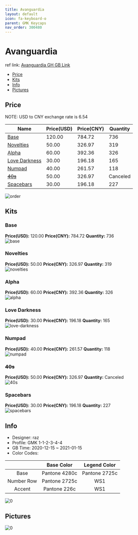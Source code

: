 ```yaml
---
title: Avanguardia 
layout: default
icon: fa-keyboard-o
parent: GMK Keycaps
nav_order: 300480
---
```


# Avanguardia 

ref link: [Avanguardia GH GB Link]()

* [Price](#price)
* [Kits](#kits)
* [Info](#info)
* [Pictures](#pictures)

## Price

NOTE: USD to CNY exchange rate is 6.54

| Name          | Price(USD)   |  Price(CNY) | Quantity |
| ------------- | ------------ |  ---------- | -------- |
|[Base](#base)|120.00|784.72|736|
|[Novelties](#novelties)|50.00|326.97|319|
|[Alpha](#alpha)|60.00|392.36|326|
|[Love Darkness](#love-darkness)|30.00|196.18|165|
|[Numpad](#numpad)|40.00|261.57|118|
|[~~40s~~](#40s)|50.00|326.97|Canceled|
|[Spacebars](#spacebars)|30.00|196.18|227|

<img src="{{ 'assets/images/gmk-keycaps/Avanguardia/order.png' | relative_url }}" alt="order" class="image featured">

## Kits
### Base  
**Price(USD):** 120.00	**Price(CNY):** 784.72	**Quantity:** 736  
<img src="{{ 'assets/images/gmk-keycaps/Avanguardia/kits_pics/base.jpg' | relative_url }}" alt="base" class="image featured">

### Novelties  
**Price(USD):** 50.00	**Price(CNY):** 326.97	**Quantity:** 319  
<img src="{{ 'assets/images/gmk-keycaps/Avanguardia/kits_pics/novelties.jpg' | relative_url }}" alt="novelties" class="image featured">

### Alpha  
**Price(USD):** 60.00	**Price(CNY):** 392.36	**Quantity:** 326  
<img src="{{ 'assets/images/gmk-keycaps/Avanguardia/kits_pics/alpha.jpg' | relative_url }}" alt="alpha" class="image featured">

### Love Darkness  
**Price(USD):** 30.00	**Price(CNY):** 196.18	**Quantity:** 165  
<img src="{{ 'assets/images/gmk-keycaps/Avanguardia/kits_pics/love-darkness.jpg' | relative_url }}" alt="love-darkness" class="image featured">

### Numpad  
**Price(USD):** 40.00	**Price(CNY):** 261.57	**Quantity:** 118  
<img src="{{ 'assets/images/gmk-keycaps/Avanguardia/kits_pics/numpad.jpg' | relative_url }}" alt="numpad" class="image featured">

### ~~40s~~   
**Price(USD):** 50.00	**Price(CNY):** 326.97	**Quantity:** Canceled  
<img src="{{ 'assets/images/gmk-keycaps/Avanguardia/kits_pics/40s.png' | relative_url }}" alt="40s" class="image featured">

### Spacebars  
**Price(USD):** 30.00	**Price(CNY):** 196.18	**Quantity:** 227  
<img src="{{ 'assets/images/gmk-keycaps/Avanguardia/kits_pics/spacebars.jpg' | relative_url }}" alt="spacebars" class="image featured">

## Info
* Designer: raz  
* Profile: GMK 1-1-2-3-4-4  
* GB Time: 2020-12-15 ~ 2021-01-15  
* Color Codes:  

| |Base Color     | Legend Color
| :-------------: | :-------------: | :------------:
|Base|Pantone 4280c|Pantone 2725c
|Number Row|Pantone 2725c|WS1
|Accent|Pantone 226c|WS1

<img src="{{ 'assets/images/gmk-keycaps/Avanguardia/0.jpg' | relative_url }}" alt="0" class="image featured">

## Pictures  
<img src="{{ 'assets/images/gmk-keycaps/Avanguardia/rendering_pics/0.jpg' | relative_url }}" alt="0" class="image featured">
